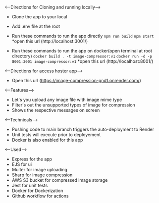 <--Directions for Cloning and running locally-->

- Clone the app to your local

- Add .env file at the root

- Run these commands to run the app directly
  `npm run build`
  `npm start`
  \*open this url (http://localhost:3001/)

- Run these commands to run the app on docker(open terminal at root directory)
  `docker build . -t image-compressor:v1`
  `docker run -d -p 8001:3001 image-compressor:v1`
  \*open this url (http://localhost:8001/)

<--Directions for access hoster app-->

- Open this url (https://image-compression-gnd1.onrender.com/)

<--Features-->

- Let's you upload any image file with image mime type
- Filter's out the unsupported types of image for compression
- Shows the respective messages on screen

<--Technicals-->

- Pushing code to main branch triggers the auto-deployment to Render
- Unit tests will execute prior to deployement
- Docker is also enabled for this app

<--Used-->

- Express for the app
- EJS for ui
- Multer for image uploading
- Sharp for image compression
- AWS S3 bucket for compressed image storage
- Jest for unit tests
- Docker for Dockerization
- Github workflow for actions
